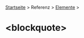 [Startseite](../../../../) > Referenz > [Elemente](../Elemente_Alphabetisch.md) >

# \<blockquote>

